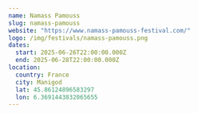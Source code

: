 ```yaml
---
name: Namass Pamouss
slug: namass-pamouss
website: "https://www.namass-pamouss-festival.com/"
logo: /img/festivals/namass-pamouss.png
dates:
  start: 2025-06-26T22:00:00.000Z
  end: 2025-06-28T22:00:00.000Z
location:
  country: France
  city: Manigod
  lat: 45.86124896583297
  lon: 6.3691443832065655
---
```

